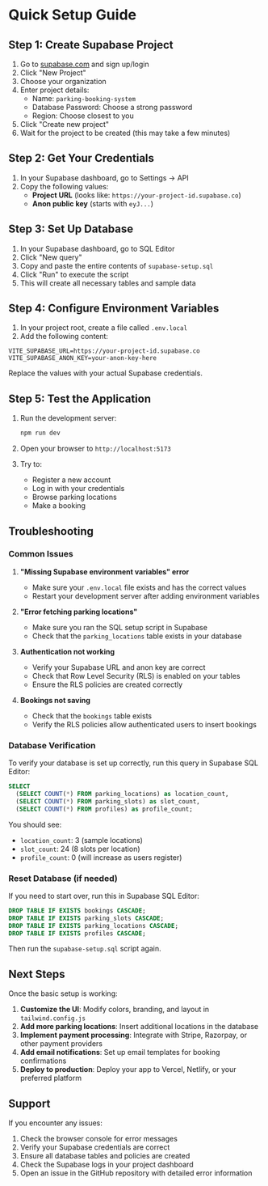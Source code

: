 # Quick Setup Guide

## Step 1: Create Supabase Project

1. Go to [supabase.com](https://supabase.com) and sign up/login
2. Click "New Project"
3. Choose your organization
4. Enter project details:
   - Name: `parking-booking-system`
   - Database Password: Choose a strong password
   - Region: Choose closest to you
5. Click "Create new project"
6. Wait for the project to be created (this may take a few minutes)

## Step 2: Get Your Credentials

1. In your Supabase dashboard, go to Settings → API
2. Copy the following values:
   - **Project URL** (looks like: `https://your-project-id.supabase.co`)
   - **Anon public key** (starts with `eyJ...`)

## Step 3: Set Up Database

1. In your Supabase dashboard, go to SQL Editor
2. Click "New query"
3. Copy and paste the entire contents of `supabase-setup.sql`
4. Click "Run" to execute the script
5. This will create all necessary tables and sample data

## Step 4: Configure Environment Variables

1. In your project root, create a file called `.env.local`
2. Add the following content:

```env
VITE_SUPABASE_URL=https://your-project-id.supabase.co
VITE_SUPABASE_ANON_KEY=your-anon-key-here
```

Replace the values with your actual Supabase credentials.

## Step 5: Test the Application

1. Run the development server:
   ```bash
   npm run dev
   ```

2. Open your browser to `http://localhost:5173`

3. Try to:
   - Register a new account
   - Log in with your credentials
   - Browse parking locations
   - Make a booking

## Troubleshooting

### Common Issues

1. **"Missing Supabase environment variables" error**
   - Make sure your `.env.local` file exists and has the correct values
   - Restart your development server after adding environment variables

2. **"Error fetching parking locations"**
   - Make sure you ran the SQL setup script in Supabase
   - Check that the `parking_locations` table exists in your database

3. **Authentication not working**
   - Verify your Supabase URL and anon key are correct
   - Check that Row Level Security (RLS) is enabled on your tables
   - Ensure the RLS policies are created correctly

4. **Bookings not saving**
   - Check that the `bookings` table exists
   - Verify the RLS policies allow authenticated users to insert bookings

### Database Verification

To verify your database is set up correctly, run this query in Supabase SQL Editor:

```sql
SELECT 
  (SELECT COUNT(*) FROM parking_locations) as location_count,
  (SELECT COUNT(*) FROM parking_slots) as slot_count,
  (SELECT COUNT(*) FROM profiles) as profile_count;
```

You should see:
- `location_count`: 3 (sample locations)
- `slot_count`: 24 (8 slots per location)
- `profile_count`: 0 (will increase as users register)

### Reset Database (if needed)

If you need to start over, run this in Supabase SQL Editor:

```sql
DROP TABLE IF EXISTS bookings CASCADE;
DROP TABLE IF EXISTS parking_slots CASCADE;
DROP TABLE IF EXISTS parking_locations CASCADE;
DROP TABLE IF EXISTS profiles CASCADE;
```

Then run the `supabase-setup.sql` script again.

## Next Steps

Once the basic setup is working:

1. **Customize the UI**: Modify colors, branding, and layout in `tailwind.config.js`
2. **Add more parking locations**: Insert additional locations in the database
3. **Implement payment processing**: Integrate with Stripe, Razorpay, or other payment providers
4. **Add email notifications**: Set up email templates for booking confirmations
5. **Deploy to production**: Deploy your app to Vercel, Netlify, or your preferred platform

## Support

If you encounter any issues:

1. Check the browser console for error messages
2. Verify your Supabase credentials are correct
3. Ensure all database tables and policies are created
4. Check the Supabase logs in your project dashboard
5. Open an issue in the GitHub repository with detailed error information 